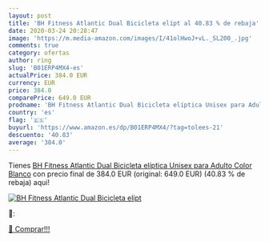 ```yaml
---
layout: post
title: 'BH Fitness Atlantic Dual Bicicleta elípt al 40.83 % de rebaja'
date: 2020-03-24 20:28:47
image: 'https://m.media-amazon.com/images/I/41olHwoJ+vL._SL200_.jpg'
comments: true
category: ofertas
author: ring
slug: 'B01ERP4MX4-es'
actualPrice: 384.0 EUR
currency: EUR
price: 384.0
comparePrice: 649.0 EUR
prodname: 'BH Fitness Atlantic Dual Bicicleta elíptica Unisex para Adulto  Color Blanco'
country: 'es'
flag: '🇪🇸'
buyurl: 'https://www.amazon.es/dp/B01ERP4MX4/?tag=tolees-21'
descuento: '40.83'
average: '384.0'
---
```


Tienes [BH Fitness Atlantic Dual Bicicleta elíptica Unisex para Adulto  Color Blanco](https://www.amazon.es/dp/B01ERP4MX4/?tag=tolees-21) con precio final de  384.0 EUR (original: 649.0 EUR) (40.83 %  de rebaja) aqui!

[![BH Fitness Atlantic Dual Bicicleta elípt](https://m.media-amazon.com/images/I/41olHwoJ+vL._SL200_.jpg)](https://www.amazon.es/dp/B01ERP4MX4/?tag=tolees-21)

🔎:


[🛒 Comprar!!!](https://www.amazon.es/dp/B01ERP4MX4/?tag=tolees-21)
